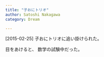 ```yaml
---
title: "子おにトリオ"
author: Satoshi Nakagawa
category: Dream

---
```


[2015-02-25]  子おにトリオに追い掛けられた。

<!--more-->
目をあけると、
数学の試験中だった。

